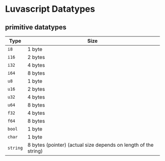 # Luvascript Datatypes

## primitive datatypes

| Type | Size |
|------|------|
| `i8` | 1 byte |
| `i16` | 2 bytes |
| `i32` | 4 bytes |
| `i64` | 8 bytes |
| `u8` | 1 byte |
| `u16` | 2 bytes |
| `u32` | 4 bytes |
| `u64` | 8 bytes |
| `f32` | 4 bytes |
| `f64` | 8 bytes |
| `bool` | 1 byte |
| `char` | 1 byte |
| `string` | 8 bytes (pointer) (actual size depends on length of the string) |